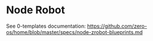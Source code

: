# Node Robot

See 0-templates documentation: https://github.com/zero-os/home/blob/master/specs/node-zrobot-blueprints.md
